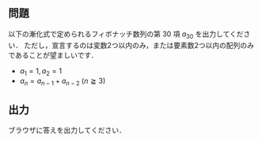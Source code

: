 ## 問題
以下の漸化式で定められるフィボナッチ数列の第 $30$ 項 $a_{30}$ を出力してください．
ただし，宣言するのは変数2つ以内のみ，または要素数2つ以内の配列のみであることが望ましいです．
  * $a_1=1, a_2=1$
  * $a_n=a_{n-1}+a_{n-2}\ (n\geqq3)$

## 出力
ブラウザに答えを出力してください．
